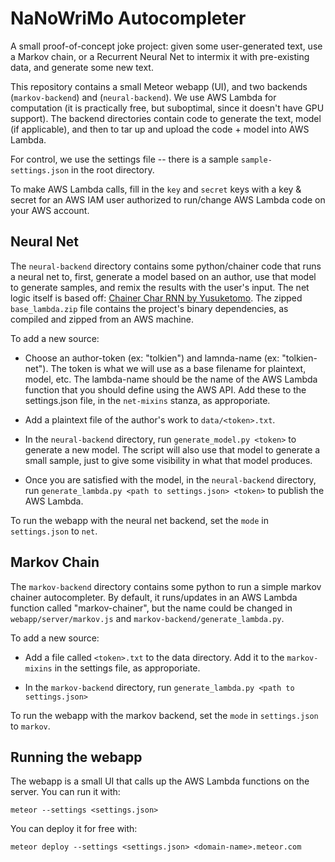 NaNoWriMo Autocompleter
=======

A small proof-of-concept joke project: given some user-generated text, use a Markov chain, or a
Recurrent Neural Net to intermix it with pre-existing data, and generate some new text.

This repository contains a small Meteor webapp (UI), and two backends (`markov-backend`) and (`neural-backend`).
We use AWS Lambda for computation (it is practically free, but suboptimal, since it doesn't have GPU support).
The backend directories contain code to generate the text, model (if applicable), and then to tar up and upload
the code + model into AWS Lambda.

For control, we use the settings file -- there is a sample `sample-settings.json` in the root directory.

To make AWS Lambda calls, fill in the `key` and `secret` keys with a key & secret for an
AWS IAM user authorized to run/change AWS Lambda code on your AWS account.

## Neural Net

The `neural-backend` directory contains some python/chainer code that runs a neural net
to, first, generate a model based on an author, use that model to generate samples, and remix the
results with the user's input. The net logic itself is based off: [Chainer Char RNN by Yusuketomo](https://github.com/yusuketomoto/chainer-char-rnn). The zipped `base_lambda.zip` file contains the project's binary dependencies, as compiled and zipped from an AWS machine.

To add a new source:

- Choose an author-token (ex: "tolkien") and lamnda-name (ex: "tolkien-net"). The token is what
  we will use as a base filename for plaintext, model, etc. The lambda-name should be the name of the
  AWS Lambda function that you should define using the AWS API. Add these to the settings.json file, in the
  `net-mixins` stanza, as approporiate.

- Add a plaintext file of the author's work to `data/<token>.txt`.

- In the `neural-backend` directory, run `generate_model.py <token>` to generate a new model.
  The script will also use that model to generate a small sample, just to give some visibility in what that
  model produces.

- Once you are satisfied with the model, in the `neural-backend` directory, run
  `generate_lambda.py <path to settings.json> <token>` to publish the AWS Lambda.

To run the webapp with the neural net backend, set the `mode` in `settings.json` to `net`.

## Markov Chain

The `markov-backend` directory contains some python to run a simple markov chainer autocompleter. By default, it runs/updates in an AWS Lambda function called "markov-chainer", but the name could be changed in `webapp/server/markov.js` and `markov-backend/generate_lambda.py`.

To add a new source:

- Add a file called `<token>.txt` to the data directory. Add it to the `markov-mixins` in the settings file, as
  approporiate.

- In the `markov-backend` directory, run `generate_lambda.py <path to settings.json>`

To run the webapp with the markov backend, set the `mode` in `settings.json` to `markov`.

## Running the webapp

The webapp is a small UI that calls up the AWS Lambda functions on the server. You can run it with:

`meteor --settings <settings.json>`

You can deploy it for free with:

`meteor deploy --settings <settings.json> <domain-name>.meteor.com`
